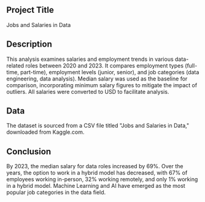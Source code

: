 ## Project Title 
Jobs and Salaries in Data 

## Description
This analysis examines salaries and employment trends in various data-related roles between 2020 and 2023. It compares employment types (full-time, part-time), employment levels (junior, senior), and job categories (data engineering, data analysis). Median salary was used as the baseline for comparison, incorporating minimum salary figures to mitigate the impact of outliers. All salaries were converted to USD to facilitate analysis.

## Data 
The dataset is sourced from a CSV file titled "Jobs and Salaries in Data," downloaded from Kaggle.com.

## Conclusion
By 2023, the median salary for data roles increased by 69%. Over the years, the option to work in a hybrid model has decreased, with 67% of employees working in-person, 32% working remotely, and only 1% working in a hybrid model. Machine Learning and AI have emerged as the most popular job categories in the data field.

